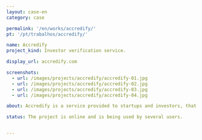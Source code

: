 ```yaml
---
layout: case-en
category: case

permalink: '/en/works/accredify/'
pt: '/pt/trabalhos/accredify/'

name: Accredify
project_kind: Investor verification service.

display_url: accredify.com

screenshots:
  - url: /images/projects/accredify/accredify-01.jpg
  - url: /images/projects/accredify/accredify-02.jpg
  - url: /images/projects/accredify/accredify-03.jpg
  - url: /images/projects/accredify/accredify-04.jpg

about: Accredify is a service provided to startups and investors, that makes any checks required to approve an investor. In this way automates the entire process of sending documents and check speeding up the entire investor approval process, once registered, the investor becomes certificate and will not need to go through all the processes again.

status: The project is online and is being used by several users.


---
```

